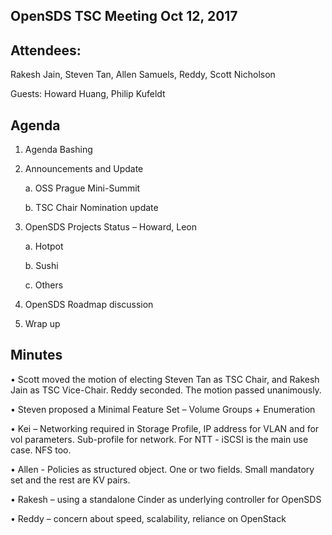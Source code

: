 ## OpenSDS TSC Meeting Oct 12, 2017 

## Attendees:
Rakesh Jain, Steven Tan, Allen Samuels, Reddy, Scott Nicholson

Guests: Howard Huang, Philip Kufeldt

## Agenda
1.	Agenda Bashing
2.	Announcements and Update

	a.	OSS Prague Mini-Summit
	
	b.	TSC Chair Nomination update
	
3.	OpenSDS Projects Status – Howard, Leon

	a.	Hotpot
	
	b.	Sushi
	
	c.	Others
	
4.	OpenSDS Roadmap discussion 
5.	Wrap up


 
 

## Minutes
•	Scott moved the motion of electing Steven Tan as TSC Chair, and Rakesh Jain as TSC Vice-Chair. Reddy seconded. The motion passed unanimously. 

•	Steven proposed a Minimal Feature Set – Volume Groups + Enumeration

•	Kei – Networking required in Storage Profile, IP address for VLAN and for vol parameters. Sub-profile for network. For NTT - iSCSI is the main use case. NFS too. 

•	Allen - Policies as structured object. One or two fields. Small mandatory set and the rest are KV pairs.

•	Rakesh – using a standalone Cinder as underlying controller for OpenSDS

•	Reddy – concern about speed, scalability, reliance on OpenStack
 




